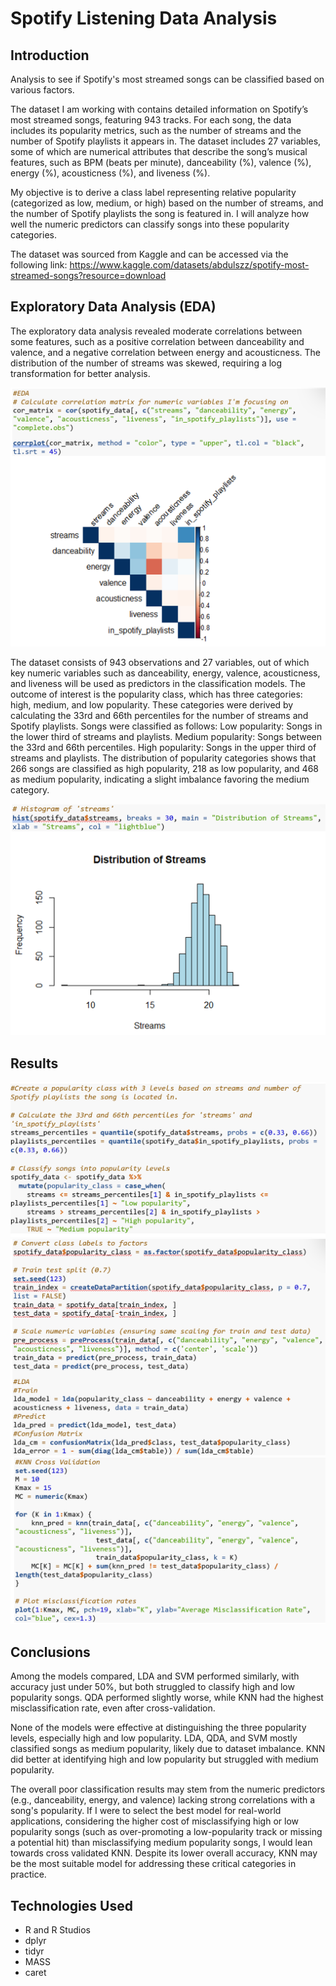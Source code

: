 # Spotify Listening Data Analysis
## Introduction
Analysis to see if Spotify's most streamed songs can be classified based on various factors.

The dataset I am working with contains detailed information on Spotify’s most streamed songs, featuring 943 tracks. For each song, the data includes its popularity metrics, such as the number of streams and the number of Spotify playlists it appears in. The dataset includes 27 variables, some of which are numerical attributes that describe the song’s musical features, such as BPM (beats per minute), danceability (%), valence (%), energy (%), acousticness (%), and liveness (%).

My objective is to derive a class label representing relative popularity (categorized as low, medium, or high) based on the number of streams, and the number of Spotify playlists the song is featured in. I will analyze how well the numeric predictors can classify songs into these popularity categories.

The dataset was sourced from Kaggle and can be accessed via the following link: https://www.kaggle.com/datasets/abdulszz/spotify-most-streamed-songs?resource=download

## Exploratory Data Analysis (EDA)
The exploratory data analysis revealed moderate correlations between some features, such as a positive correlation between danceability and valence, and a negative correlation between energy and acousticness. The distribution of the number of streams was skewed, requiring a log transformation for better analysis.

![Code Snippet of EDA - Correlation](eda_code_snippet.png)

The dataset consists of 943 observations and 27 variables, out of which key numeric variables such as danceability, energy, valence, acousticness, and liveness will be used as predictors in the classification models. The outcome of interest is the popularity class, which has three categories: high, medium, and low popularity. These categories were derived by calculating the 33rd and 66th percentiles for the number of streams and Spotify playlists. Songs were classified as follows:
Low popularity: Songs in the lower third of streams and playlists. Medium popularity: Songs between the 33rd and 66th percentiles. High popularity: Songs in the upper third of streams and playlists. The distribution of popularity categories shows that 266 songs are classified as high popularity, 218 as low popularity, and 468 as medium popularity, indicating a slight imbalance favoring the medium category.

![Code Snippet of Stream Histogram EDA](eda_code_snippet_2.png)

## Results
![Code Snippet of Results](code_snippet_1.png)
![Code Snippet of Results](code_snippet_2.png)
![Code Snippet of Results](code_snippet_3.png)


## Conclusions
Among the models compared, LDA and SVM performed similarly, with accuracy just under 50%, but both struggled to classify high and low popularity songs. QDA performed slightly worse, while KNN had the highest misclassification rate, even after cross-validation.

None of the models were effective at distinguishing the three popularity levels, especially high and low popularity. LDA, QDA, and SVM mostly classified songs as medium popularity, likely due to dataset imbalance. KNN did better at identifying high and low popularity but struggled with medium popularity.

The overall poor classification results may stem from the numeric predictors (e.g., danceability, energy, and valence) lacking strong correlations with a song's popularity.
If I were to select the best model for real-world applications, considering the higher cost of misclassifying high or low popularity songs (such as over-promoting a low-popularity track or missing a potential hit) than misclassifying medium popularity songs, I would lean towards cross validated KNN. Despite its lower overall accuracy, KNN may be the most suitable model for addressing these critical categories in practice.

## Technologies Used
* R and R Studios
* dplyr
* tidyr
* MASS
* caret
